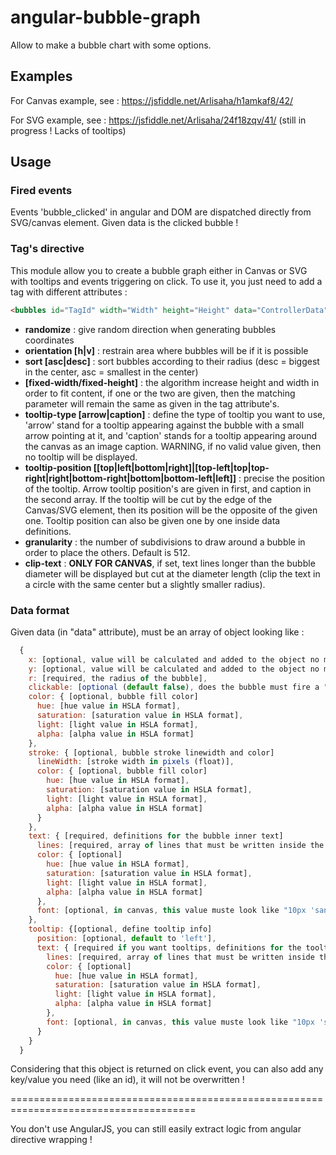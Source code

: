 # angular-bubble-graph
Allow to make a bubble chart with some options.

## Examples

For Canvas example, see : https://jsfiddle.net/Arlisaha/h1amkaf8/42/

For SVG example, see : https://jsfiddle.net/Arlisaha/24f18zqv/41/ (still in progress ! Lacks of tooltips)

## Usage

### Fired events

Events 'bubble_clicked' in angular and DOM are dispatched directly from SVG/canvas element. Given data is the clicked bubble !

### Tag's directive

This module allow you to create a bubble graph either in Canvas or SVG with tooltips and events triggering on click.
To use it, you just need to add a tag with different attributes : 
```html
<bubbles id="TagId" width="Width" height="Height" data="ControllerData" [randomize] [orientation="h"] [sort="desc"] [fixed-width] [tooltip-type="arrow"] [tooltip-position="top"]></bubbles>
```

* **randomize** : give random direction when generating bubbles coordinates
* **orientation [h|v]** : restrain area where bubbles will be if it is possible
* **sort [asc|desc]** : sort bubbles according to their radius (desc = biggest in the center, asc = smallest in the center)
* **[fixed-width/fixed-height]** : the algorithm increase height and width in order to fit content, if one or the two are given, then the matching parameter will remain the same as given in the tag attribute's.
* **tooltip-type [arrow|caption]** : define the type of tooltip you want to use, 'arrow' stand for a tooltip appearing against the bubble with a small arrow pointing at it, and 'caption' stands for a tooltip appearing around the canvas as an image caption. WARNING, if no valid value given, then no tooltip will be displayed.
* **tooltip-position [[top|left|bottom|right]|[top-left|top|top-right|right|bottom-right|bottom|bottom-left|left]]** : precise the position of the tooltip. Arrow tooltip position's are given in first, and caption in the second array. If the tooltip will be cut by the edge of the Canvas/SVG element, then its position will be the opposite of the given one. Tooltip position can also be given one by one inside data definitions.
* **granularity** : the number of subdivisions to draw around a bubble in order to place the others. Default is 512.
* **clip-text** : **ONLY FOR CANVAS**, if set, text lines longer than the bubble diameter will be displayed but cut at the diameter length (clip the text in a circle with the same center but a slightly smaller radius).

### Data format

Given data (in "data" attribute), must be an array of object looking like :

```javascript
  { 
    x: [optional, value will be calculated and added to the object no matter what], 
    y: [optional, value will be calculated and added to the object no matter what], 
    r: [required, the radius of the bubble],
    clickable: [optional (default false), does the bubble must fire a "bubble_clicked" event ?],
    color: { [optional, bubble fill color]
      hue: [hue value in HSLA format], 
      saturation: [saturation value in HSLA format], 
      light: [light value in HSLA format],
      alpha: [alpha value in HSLA format]
    },
    stroke: { [optional, bubble stroke linewidth and color]
      lineWidth: [stroke width in pixels (float)],
      color: { [optional, bubble fill color]
        hue: [hue value in HSLA format], 
        saturation: [saturation value in HSLA format], 
        light: [light value in HSLA format],
        alpha: [alpha value in HSLA format]
      }
    },
    text: { [required, definitions for the bubble inner text]
      lines: [required, array of lines that must be written inside the bubble],
      color: { [optional]
        hue: [hue value in HSLA format], 
        saturation: [saturation value in HSLA format], 
        light: [light value in HSLA format],
        alpha: [alpha value in HSLA format]
      },
      font: [optional, in canvas, this value muste look like "10px 'sans serif'" when in SVG it must be an object like "{size: 10, family: 'sans serif'}"]
    }, 
    tooltip: {[optional, define tooltip info]
      position: [optional, default to 'left'],
      text: { [required if you want tooltips, definitions for the tooltip inner text]
        lines: [required, array of lines that must be written inside the bubble],
        color: { [optional]
          hue: [hue value in HSLA format], 
          saturation: [saturation value in HSLA format], 
          light: [light value in HSLA format],
          alpha: [alpha value in HSLA format]
        },
        font: [optional, in canvas, this value muste look like "10px 'sans serif'" when in SVG it must be an object like "{size: 10, family: 'sans serif'}"]
      }
    }
  }
```
Considering that this object is returned on click event, you can also add any key/value you need (like an id), it will not be overwritten !

======================================================================================

You don't use AngularJS, you  can still easily extract logic from angular directive wrapping !
